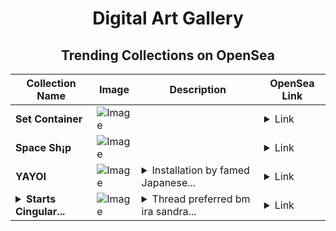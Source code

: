 <div align="center">

# Digital Art Gallery

## Trending Collections on OpenSea

| Collection Name                       | Image                                                                                     | Description                       | OpenSea Link                                                                                          |
|---------------------------------------|-------------------------------------------------------------------------------------------|-----------------------------------|--------------------------------------------------------------------------------------------------------|
| **Set Container** | ![Image](https://i.seadn.io/s/raw/files/c9f16a43ee26648f30d079cd43754904.jpg?w=500&auto=format?w=200&auto=format) |  | <details><summary>Link</summary>[Set Container](https://opensea.io/collection/set-container)</details> |
| **Space Sh¡p** | ![Image](https://i.seadn.io/s/raw/files/fb704a8ba49200b9bd44f1891595f6cb.jpg?w=500&auto=format?w=200&auto=format) |  | <details><summary>Link</summary>[Space Sh¡p](https://opensea.io/collection/space-sh-p-6)</details> |
| **YAYOI** | ![Image](https://i.seadn.io/s/raw/files/f74958b26d6644513da79f689c987e01.jpg?w=500&auto=format?w=200&auto=format) | <details><summary>Installation by famed Japanese...</summary>Installation by famed Japanese Artist</details> | <details><summary>Link</summary>[YAYOI](https://opensea.io/collection/yayoi-5)</details> |
| **<details><summary>Starts Cingular...</summary>Starts Cingular Numerical</details>** | ![Image](https://i.seadn.io/s/raw/files/67d5b47f677d3bf3303f7ccbd89c12e4.jpg?w=500&auto=format?w=200&auto=format) | <details><summary>Thread preferred bm ira sandra...</summary>Thread preferred bm ira sandra deposit estimate fail thinkpad sheet</details> | <details><summary>Link</summary>[Starts Cingular Numerical](https://opensea.io/collection/starts-cingular-numerical)</details> |

</div>